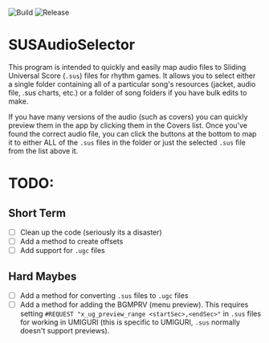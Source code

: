 ![Build](https://github.com/Obfuscated0x8/SUSAudioSelector/workflows/MSBuild/badge.svg)
![Release](https://github.com/Obfuscated0x8/SUSAudioSelector/workflows/Release/badge.svg)

# SUSAudioSelector

This program is intended to quickly and easily map audio files to Sliding Universal Score (`.sus`) files for rhythm games. It allows you to select either a single folder containing all of a particular song's resources (jacket, audio file, .sus charts, etc.) or a folder of song folders if you have bulk edits to make.

If you have many versions of the audio (such as covers) you can quickly preview them in the app by clicking them in the Covers list. Once you've found the correct audio file, you can click the buttons at the bottom to map it to either ALL of the `.sus` files in the folder or just the selected `.sus` file from the list above it.


# TODO:

## Short Term
- [ ] Clean up the code (seriously its a disaster)
- [ ] Add a method to create offsets
- [ ] Add support for `.ugc` files

## Hard Maybes
- [ ] Add a method for converting `.sus` files to `.ugc` files
- [ ] Add a method for adding the BGMPRV (menu preview). This requires setting `#REQUEST "x_ug_preview_range <startSec>,<endSec>"` in `.sus` files for working in UMIGURI (this is specific to UMIGURI, `.sus` normally doesn't support previews).